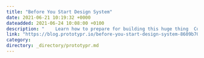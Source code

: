 ```yaml
---
title: "Before You Start Design System"
date: 2021-06-21 10:19:32 +0000
dateadded: 2021-06-24 10:08:00 +0100
description: "    Learn how to prepare for building this huge thing  Continue reading on Prototypr »  "
link: "https://blog.prototypr.io/before-you-start-design-system-8609b709944d?source=rss----eb297ea1161a---4"
category:
directory: _directory/prototypr.md
---
```

